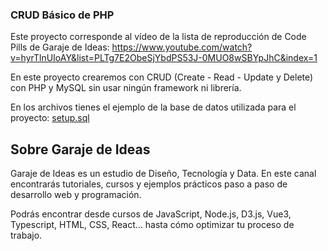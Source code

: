 ### CRUD Básico de PHP

Este proyecto corresponde al vídeo de la lista de reproducción de Code Pills de Garaje de Ideas: https://www.youtube.com/watch?v=hyrTlnUIoAY&list=PLTg7E2ObeSjYbdPS53J-0MUO8wSBYpJhC&index=1

En este proyecto crearemos con CRUD (Create - Read - Update y Delete) con PHP y MySQL sin usar ningún framework ni librería.

En los archivos tienes el ejemplo de la base de datos utilizada para el proyecto: [setup.sql](https://github.com/juliancamposes/garaje-code-pills-PHP-Basic-CRUD/blob/main/sql/setup.sql)


## Sobre Garaje de Ideas
Garaje de Ideas es un estudio de Diseño, Tecnología y Data. En este canal encontrarás tutoriales, cursos y ejemplos prácticos paso a paso de desarrollo web y programación.

Podrás encontrar desde cursos de JavaScript, Node.js, D3.js, Vue3, Typescript, HTML, CSS, React... hasta cómo optimizar tu proceso de trabajo.

